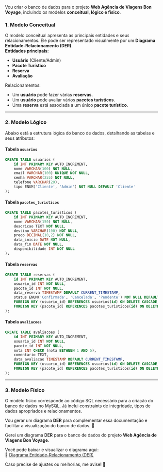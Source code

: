 Vou criar o banco de dados para o projeto **Web Agência de Viagens Bon Voyage**, incluindo os modelos **conceitual, lógico e físico**.

### **1. Modelo Conceitual**  
O modelo conceitual apresenta as principais entidades e seus relacionamentos. Ele pode ser representado visualmente por um **Diagrama Entidade-Relacionamento (DER)**.  
**Entidades principais:**  
- **Usuário** (Cliente/Admin)  
- **Pacote Turístico**  
- **Reserva**  
- **Avaliação**  

Relacionamentos:  
- Um **usuário** pode fazer várias **reservas**.  
- Um **usuário** pode avaliar vários **pacotes turísticos**.  
- Uma **reserva** está associada a um único **pacote turístico**.  

---

### **2. Modelo Lógico**  
Abaixo está a estrutura lógica do banco de dados, detalhando as tabelas e seus atributos:

#### **Tabela `usuarios`**
```sql
CREATE TABLE usuarios (
    id INT PRIMARY KEY AUTO_INCREMENT,
    nome VARCHAR(100) NOT NULL,
    email VARCHAR(100) UNIQUE NOT NULL,
    senha VARCHAR(255) NOT NULL,
    telefone VARCHAR(20),
    tipo ENUM('Cliente', 'Admin') NOT NULL DEFAULT 'Cliente'
);
```

#### **Tabela `pacotes_turisticos`**
```sql
CREATE TABLE pacotes_turisticos (
    id INT PRIMARY KEY AUTO_INCREMENT,
    nome VARCHAR(150) NOT NULL,
    descricao TEXT NOT NULL,
    destino VARCHAR(100) NOT NULL,
    preco DECIMAL(10,2) NOT NULL,
    data_inicio DATE NOT NULL,
    data_fim DATE NOT NULL,
    disponibilidade INT NOT NULL
);
```

#### **Tabela `reservas`**
```sql
CREATE TABLE reservas (
    id INT PRIMARY KEY AUTO_INCREMENT,
    usuario_id INT NOT NULL,
    pacote_id INT NOT NULL,
    data_reserva TIMESTAMP DEFAULT CURRENT_TIMESTAMP,
    status ENUM('Confirmada', 'Cancelada', 'Pendente') NOT NULL DEFAULT 'Pendente',
    FOREIGN KEY (usuario_id) REFERENCES usuarios(id) ON DELETE CASCADE,
    FOREIGN KEY (pacote_id) REFERENCES pacotes_turisticos(id) ON DELETE CASCADE
);
```

#### **Tabela `avaliacoes`**
```sql
CREATE TABLE avaliacoes (
    id INT PRIMARY KEY AUTO_INCREMENT,
    usuario_id INT NOT NULL,
    pacote_id INT NOT NULL,
    nota INT CHECK (nota BETWEEN 1 AND 5),
    comentario TEXT,
    data_avaliacao TIMESTAMP DEFAULT CURRENT_TIMESTAMP,
    FOREIGN KEY (usuario_id) REFERENCES usuarios(id) ON DELETE CASCADE,
    FOREIGN KEY (pacote_id) REFERENCES pacotes_turisticos(id) ON DELETE CASCADE
);
```

---

### **3. Modelo Físico**  
O modelo físico corresponde ao código SQL necessário para a criação do banco de dados no MySQL. Já inclui constraints de integridade, tipos de dados apropriados e relacionamentos.

Vou gerar um diagrama **DER** para complementar essa documentação e facilitar a visualização do banco de dados. 🚀

Gerei um diagrama **DER** para o banco de dados do projeto **Web Agência de Viagens Bon Voyage**.  

Você pode baixar e visualizar o diagrama aqui:  
📌 [Diagrama Entidade-Relacionamento (DER)](sandbox:/mnt/data/diagrama_er.png)  

Caso precise de ajustes ou melhorias, me avise! 🚀